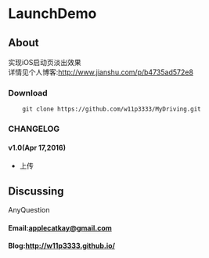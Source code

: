 
# LaunchDemo
## About
实现iOS启动页淡出效果  
详情见个人博客:http://www.jianshu.com/p/b4735ad572e8  
### Download

		git clone https://github.com/w11p3333/MyDriving.git

### CHANGELOG

#### v1.0(Apr 17,2016)
- 上传
## Discussing
AnyQuestion
#### Email:applecatkay@gmail.com
#### Blog:http://w11p3333.github.io/




